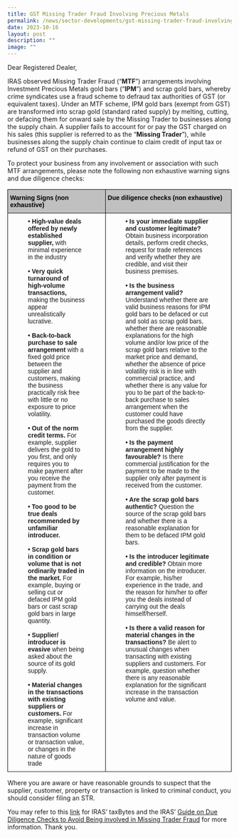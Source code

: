 ```yaml
---
title: GST Missing Trader Fraud Involving Precious Metals
permalink: /news/sector-developments/gst-missing-trader-fraud-involving-precious-metals/
date: 2023-10-16
layout: post
description: ""
image: ""
---
```

Dear Registered Dealer,

IRAS observed Missing Trader Fraud (“**MTF**”) arrangements involving Investment Precious Metals gold bars (“**IPM**”) and scrap gold bars, whereby crime syndicates use a fraud scheme to defraud tax authorities of GST (or equivalent taxes). Under an MTF scheme, IPM gold bars (exempt from GST) are transformed into scrap gold (standard rated supply) by melting, cutting, or defacing them for onward sale by the Missing Trader to businesses along the supply chain. A supplier fails to account for or pay the GST charged on his sales (this supplier is referred to as the “**Missing Trader**”), while businesses along the supply chain continue to claim credit of input tax or refund of GST on their purchases.

To protect your business from any involvement or association with such MTF arrangements, please note the following non exhaustive warning signs and due diligence checks:



  <style type="text/css">
.tg  {border-collapse:collapse;border-spacing:0;}
.tg tr td{border-color:black;border-style:solid;border-width:1px;font-family:Arial, sans-serif;font-size:14px;
  overflow:hidden;padding:10px 45px;word-break:normal;}
.tg tr th{border-color:black;border-style:solid;border-width:1px;font-family:Arial, sans-serif;font-size:14px;overflow:hidden;padding:10px 5px;word-break:normal;}
.tg .tg-4sek{background-color:#c0c0c0;border-color:#000000;color:#000000;text-align:left;vertical-align:top}
.tg .tg-ao2g{border-color:#000000;text-align:center;vertical-align:top}
.tg .tg-de2y{border-color:#000000;text-align:left;vertical-align:top}
</style>

  <table class="tg">
<tbody><tr>
    <th class="tg-4sek"><span style="font-weight:bold">Warning Signs (non exhaustive)</span></th>
    <th class="tg-4sek"><span style="font-weight:bold">Due diligence checks (non exhaustive)
</span></th>
  </tr>

</tbody><tbody>
  <tr>
    <td class="tg-de2y"><span style="font-weight:bold">• High-value deals offered by newly established supplier, </span> with minimal experience in the industry<br><br><span style="font-weight:bold">• Very quick turnaround of high-volume transactions, </span> making the business appear unrealistically lucrative.<br><br><span style="font-weight:bold">• Back-to-back purchase to sale arrangement</span> with a fixed gold price between the supplier and customers, making the business practically risk free with little or no exposure to price volatility.<br><br><span style="font-weight:bold">• Out of the norm credit terms.</span> For example, supplier delivers the gold to you first, and only requires you to make payment after you receive the payment from the customer.<br><br><span style="font-weight:bold">• Too good to be true deals recommended by unfamiliar introducer.</span><br><br><span style="font-weight:bold">• Scrap gold bars in condition or volume that is not ordinarily traded in the market.</span> For example, buying or selling cut or defaced IPM gold bars or cast scrap gold bars in large quantity.<br><br><span style="font-weight:bold">• Supplier/ introducer is evasive</span> when being asked about the source of its gold supply.<br><br><span style="font-weight:bold">• Material changes in the transactions with existing suppliers or customers.</span> For example, significant increase in transaction volume or transaction value, or changes in the nature of goods trade

</td>
    <td class="tg-de2y"><span style="font-weight:bold">• Is your immediate supplier and customer legitimate?</span> Obtain business incorporation details, perform credit checks, request for trade references and verify whether they are credible, and visit their business premises.<br><br><span style="font-weight:bold">• Is the business arrangement valid?</span> Understand whether there are valid business reasons for IPM gold bars to be defaced or cut and sold as scrap gold bars, whether there are reasonable explanations for the high volume and/or low price of the scrap gold bars relative to the market price and demand, whether the absence of price volatility risk is in line with commercial practice, and whether there is any value for you to be part of the back-to-back purchase to sales arrangement when the customer could have purchased the goods directly from the supplier.<br><br><span style="font-weight:bold">• Is the payment arrangement highly favourable?</span> Is there commercial justification for the payment to be made to the supplier only after payment is received from the customer.<br><br><span style="font-weight:bold">• Are the scrap gold bars authentic?</span> Question the source of the scrap gold bars and whether there is a reasonable explanation for them to be defaced IPM gold bars.<br><br><span style="font-weight:bold">• Is the introducer legitimate and credible?</span> Obtain more information on the introducer. For example, his/her experience in the trade, and the reason for him/her to offer you the deals instead of carrying out the deals himself/herself.<br><br><span style="font-weight:bold">• Is there a valid reason for material changes in the transactions?</span> Be alert to unusual changes when transacting with existing suppliers and customers. For example, question whether there is any reasonable explanation for the significant increase in the transaction volume and value.</td>

  </tr>
	<tr></tr></tbody></table>
	
Where you are aware or have reasonable grounds to suspect that the supplier, customer, property or transaction is linked to criminal conduct, you should consider filing an STR.

You may refer to this [link](https://www.iras.gov.sg/who-we-are/what-we-do/annual-reports-and-publications/taxbytes@iras/gst/gst-missing-trader-fraud-involving-precious-metals) for IRAS’ taxBytes and the IRAS’ [Guide on Due Diligence Checks to Avoid Being involved in Missing Trader Fraud](https://www.iras.gov.sg/media/docs/default-source/e-tax/etax-guide_due-diligence-checks-to-avoid-being-involved-in-missing-trader-fraud.pdf?sfvrsn=7d268b36_25) for more information. Thank you.